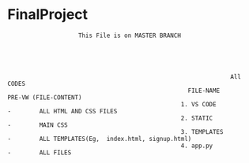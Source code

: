 # FinalProject                                                  
                        This File is on MASTER BRANCH





                                                                   All CODES
                                                       FILE-NAME                     PRE-VW (FILE-CONTENT)
                                                     1. VS CODE             -        ALL HTML AND CSS FILES
                                                     2. STATIC              -        MAIN CSS
                                                     3. TEMPLATES           -        ALL TEMPLATES(Eg,  index.html, signup.html)
                                                     4. app.py              -        ALL FILES
